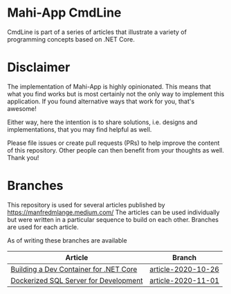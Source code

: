 # Mahi-App CmdLine
CmdLine is part of a series of articles that illustrate a variety of programming concepts based on .NET Core.

# Disclaimer
The implementation of Mahi-App is highly opinionated. This means that what you find works but is most certainly not the only way to implement this application. If you found alternative ways that work for you, that's awesome!

Either way, here the intention is to share solutions, i.e. designs and implementations, that you may find helpful as well.

Please file issues or create pull requests (PRs) to help improve the content of this repository. Other people can then benefit from your thoughts as well. Thank you!

# Branches

This repository is used for several articles published by https://manfredmlange.medium.com/ The articles can be used individually but were written in a particular sequence to build on each other. Branches are used for each article.

As of writing these branches are available

| Article | Branch |
|---------|--------|
| [Building a Dev Container for .NET Core](https://manfredmlange.medium.com/building-a-dev-container-for-net-core-e43a2236504f) | [article-2020-10-26](https://github.com/mahi-app/CmdLine/tree/article-2020-10-26) |
| [Dockerized SQL Server for Development](https://manfredmlange.medium.com/dockerized-sql-server-for-development-248a99c9a1a) | [article-2020-11-01](https://github.com/mahi-app/CmdLine/tree/article-2020-11-01) |

